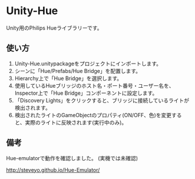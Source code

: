 # Unity-Hue

Unity用のPhilips Hueライブラリーです。

## 使い方

1. Unity-Hue.unitypackageをプロジェクトにインポートします。
2. シーンに「Hue/Prefabs/Hue Bridge」を配置します。
3. Hierarchy上で「Hue Bridge」を選択します。
4. 使用しているHueブリッジのホスト名・ポート番号・ユーザー名を、Inspector上で「Hue Bridge」コンポーネントに設定します。
5. 「Discovery Lights」をクリックすると、ブリッジに接続しているライトが検出されます。
6. 検出されたライトのGameObjectのプロパティ(ON/OFF、色)を変更すると、実際のライトに反映されます(実行中のみ)。

## 備考

Hue-emulatorで動作を確認しました。
(実機では未確認)

http://steveyo.github.io/Hue-Emulator/
